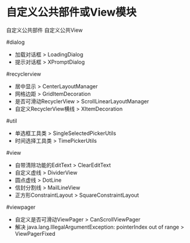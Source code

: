 # 自定义公共部件或View模块
自定义公共部件
自定义公共View

#dialog
- 加载对话框 > LoadingDialog
- 提示对话框 > XPromptDialog

#recyclerview
- 居中显示 > CenterLayoutManager
- 网格边距 > GridItemDecoration
- 是否可滑动RecyclerView > ScrollLinearLayoutManager
- 自定义RecyclerView横线 > XItemDecoration

#util
- 单选框工具类 > SingleSelectedPickerUtils
- 时间选择工具类 > TimePickerUtils

#view
- 自带清除功能的EditText > ClearEditText
- 自定义虚线 > DividerView
- 圆点虚线 > DotLine
- 信封分割线 > MailLineView
- 正方形ConstraintLayout > SquareConstraintLayout

#viewpager
- 自定义是否可滑动ViewPager > CanScrollViewPager
- 解决 java.lang.IllegalArgumentException: pointerIndex out of range > ViewPagerFixed